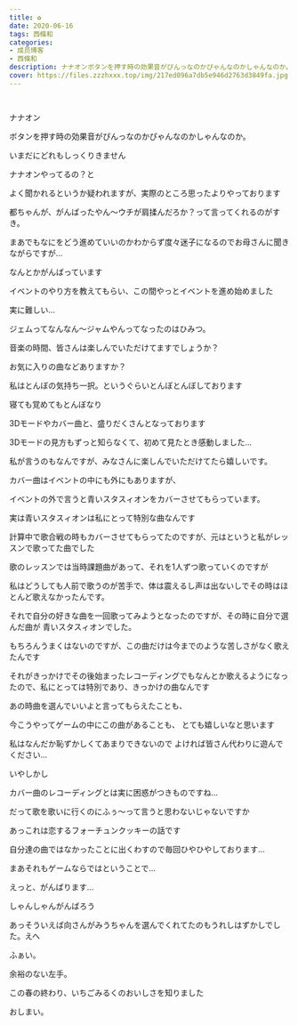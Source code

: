 ```yaml
---
title: ✿
date: 2020-06-16
tags: 西條和
categories: 
- 成员博客
- 西條和
description: ナナオンボタンを押す時の効果音がぴんっなのかぴゃんなのかしゃんなのか。いまだにどれもしっ...
cover: https://files.zzzhxxx.top/img/217ed096a7db5e946d2763d3849fa.jpg 
---
```


        ﻿

















ナナオン
























ボタンを押す時の効果音がぴんっなのかぴゃんなのかしゃんなのか。










いまだにどれもしっくりきません























ナナオンやってるの？と

よく聞かれるというか疑われますが、実際のところ思ったよりやっております
















都ちゃんが、がんばったやん〜ウチが肩揉んだろか？って言ってくれるのがすき。
























まあでもなにをどう進めていいのかわからず度々迷子になるのでお母さんに聞きながらですが…




なんとかがんばっています











イベントのやり方を教えてもらい、この間やっとイベントを進め始めました












実に難しい…














ジェムってなんなん〜ジャムやんってなったのはひみつ。






















音楽の時間、皆さんは楽しんでいただけてますでしょうか？










お気に入りの曲などありますか？

















私はとんぼの気持ち一択。というぐらいとんぼとんぼしております








寝ても覚めてもとんぼなり

















3Dモードやカバー曲と、盛りだくさんとなっております










3Dモードの見方もずっと知らなくて、初めて見たとき感動しました…

















私が言うのもなんですが、みなさんに楽しんでいただけてたら嬉しいです。















カバー曲はイベントの中にも外にもありますが、



イベントの外で言うと青いスタスィオンをカバーさせてもらっています。















実は青いスタスィオンは私にとって特別な曲なんです











計算中で歌合戦の時もカバーさせてもらってたのですが、元はというと私がレッスンで歌ってた曲でした












歌のレッスンでは当時課題曲があって、それを1人ずつ歌っていくのですが

私はどうしても人前で歌うのが苦手で、体は震えるし声は出ないしでその時はほとんど歌えなかったんです。










それで自分の好きな曲を一回歌ってみようとなったのですが、その時に自分で選んだ曲が
青いスタスィオンでした。











もちろんうまくはないのですが、この曲だけは今までのような苦しさがなく歌えたんです






それがきっかけでその後始まったレコーディングでもなんとか歌えるようになったので、私にとっては特別であり、きっかけの曲なんです














あの時曲を選んでいいよと言ってもらえたことも、

今こうやってゲームの中にこの曲があることも、
とても嬉しいなと思います
















私はなんだか恥ずかしくてあまりできないので
よければ皆さん代わりに遊んでください…



















いやしかし






カバー曲のレコーディングとは実に困惑がつきものですね…









だって歌を歌いに行くのにふぅ〜って言うと思わないじゃないですか





















あっこれは恋するフォーチュンクッキーの話です











自分達の曲ではなかったことに出くわすので毎回ひやひやしております…












まあそれもゲームならではということで…




えっと、がんばります…
















しゃんしゃんがんばろう

















あっそういえば向さんがみうちゃんを選んでくれてたのもうれしはずかしでした。えへ






















ふぁい。










余裕のない左手。














この春の終わり、いちごみるくのおいしさを知りました


























おしまい。


